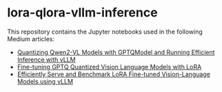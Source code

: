 # lora-qlora-vllm-inference

This repository contains the Jupyter notebooks used in the following Medium articles:
- [Quantizing Qwen2-VL Models with GPTQModel and Running Efficient Inference with vLLM](https://medium.com/@arunsreekuttan1996/quantizing-qwen2-vl-models-with-gptqmodel-a-complete-guide-for-multi-modal-model-compression-and-f329ea18a17b)
- [Fine-tuning GPTQ Quantized Vision Language Models with LoRA](https://medium.com/@arunsreekuttan1996/fine-tuning-gptq-quantized-vision-language-models-with-lora-733d1e687ff5)
- [Efficiently Serve and Benchmark LoRA Fine-tuned Vision-Language Models using vLLM](https://medium.com/@arunsreekuttan1996/efficiently-serve-and-benchmark-lora-fine-tuned-vision-language-models-using-vllm-3fd8c970b809)

